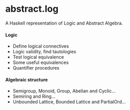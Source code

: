 # abstract.log

A Haskell representation of Logic and Abstract Algebra.

#### Logic
- Define logical connectives
- Logic validity, find tautologies
- Test logical equivalence
- Some useful equivalences 
- Quantifier procedures
  
#### Algebraic structure
- Semigroup, Monoid, Group, Abelian and Cyclic...
- Semiring and Ring...
- Unbounded Lattice, Bounded Lattice and PartialOrd...
